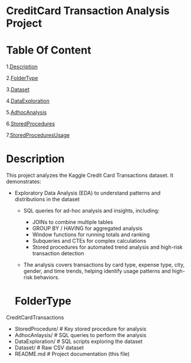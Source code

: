 # **CreditCard Transaction Analysis Project** #
# Table Of Content  #
1.[Description](#Descrption)

2.[FolderType](#FolderType)

3.[Dataset](#Dataset)

4.[DataExploration](#DataExploration)

5.[AdhocAnalysis](#AdhocAnalysis)

6.[StoredProcedures](#StoredProcedures)

7.[StoredProceduresUsage](#StoredProceduresUsage)

 # **Description** #
 
This project analyzes the Kaggle Credit Card Transactions dataset. It demonstrates:
- Exploratory Data Analysis (EDA) to understand patterns and distributions in the dataset
  
     - SQL queries for ad-hoc analysis and insights, including:
       
        - JOINs to combine multiple tables
        - GROUP BY / HAVING for aggregated analysis
        - Window functions for running totals and ranking
        - Subqueries and CTEs for complex calculations
        - Stored procedures for automated trend analysis and high-risk transaction detection
          
    - The analysis covers transactions by card type, expense type, city, gender, and time trends, helping identify usage patterns and high-risk behaviors.
 
  # **FolderType** #
  
CreditCardTransactions
 - StoredProcedure/ # Key stored procedure for analysis
 - AdhocAnlaysis/ # SQL queries to perform the analysis
 - DataExploration/ # SQL scripts exploring the dataset
 - Dataset/ # Raw CSV dataset
 - README.md # Project documentation (this file)


